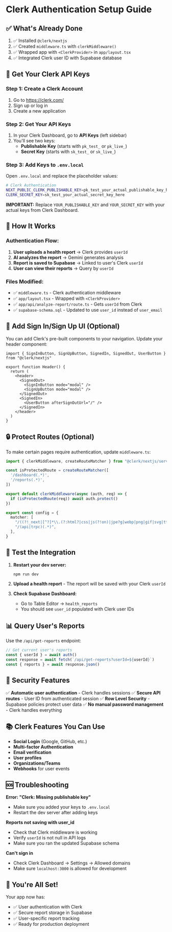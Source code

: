 # Clerk Authentication Setup Guide

## ✅ What's Already Done

1. ✅ Installed `@clerk/nextjs`
2. ✅ Created `middleware.ts` with `clerkMiddleware()`
3. ✅ Wrapped app with `<ClerkProvider>` in `app/layout.tsx`
4. ✅ Integrated Clerk user ID with Supabase database

## 🔑 Get Your Clerk API Keys

### Step 1: Create a Clerk Account
1. Go to https://clerk.com/
2. Sign up or log in
3. Create a new application

### Step 2: Get Your API Keys
1. In your Clerk Dashboard, go to **API Keys** (left sidebar)
2. You'll see two keys:
   - **Publishable Key** (starts with `pk_test_` or `pk_live_`)
   - **Secret Key** (starts with `sk_test_` or `sk_live_`)

### Step 3: Add Keys to `.env.local`

Open `.env.local` and replace the placeholder values:

```bash
# Clerk Authentication
NEXT_PUBLIC_CLERK_PUBLISHABLE_KEY=pk_test_your_actual_publishable_key_here
CLERK_SECRET_KEY=sk_test_your_actual_secret_key_here
```

**IMPORTANT:** Replace `YOUR_PUBLISHABLE_KEY` and `YOUR_SECRET_KEY` with your actual keys from Clerk Dashboard.

## 🚀 How It Works

### Authentication Flow:
1. **User uploads a health report** → Clerk provides `userId`
2. **AI analyzes the report** → Gemini generates analysis
3. **Report is saved to Supabase** → Linked to user's Clerk `userId`
4. **User can view their reports** → Query by `userId`

### Files Modified:
- ✅ `middleware.ts` - Clerk authentication middleware
- ✅ `app/layout.tsx` - Wrapped with `<ClerkProvider>`
- ✅ `app/api/analyze-report/route.ts` - Gets `userId` from Clerk
- ✅ `supabase-schema.sql` - Updated to use `user_id` instead of `user_email`

## 🎨 Add Sign In/Sign Up UI (Optional)

You can add Clerk's pre-built components to your navigation. Update your header component:

```tsx
import { SignInButton, SignUpButton, SignedIn, SignedOut, UserButton } from "@clerk/nextjs"

export function Header() {
  return (
    <header>
      <SignedOut>
        <SignInButton mode="modal" />
        <SignUpButton mode="modal" />
      </SignedOut>
      <SignedIn>
        <UserButton afterSignOutUrl="/" />
      </SignedIn>
    </header>
  )
}
```

## 🔒 Protect Routes (Optional)

To make certain pages require authentication, update `middleware.ts`:

```typescript
import { clerkMiddleware, createRouteMatcher } from "@clerk/nextjs/server"

const isProtectedRoute = createRouteMatcher([
  '/dashboard(.*)',
  '/reports(.*)',
])

export default clerkMiddleware(async (auth, req) => {
  if (isProtectedRoute(req)) await auth.protect()
})

export const config = {
  matcher: [
    "/((?!_next|[^?]*\\.(?:html?|css|js(?!on)|jpe?g|webp|png|gif|svg|ttf|woff2?|ico|csv|docx?|xlsx?|zip|webmanifest)).*)",
    "/(api|trpc)(.*)",
  ],
}
```

## 🧪 Test the Integration

1. **Restart your dev server:**
   ```bash
   npm run dev
   ```

2. **Upload a health report** - The report will be saved with your Clerk `userId`

3. **Check Supabase Dashboard:**
   - Go to Table Editor → `health_reports`
   - You should see `user_id` populated with Clerk user IDs

## 📊 Query User's Reports

Use the `/api/get-reports` endpoint:

```typescript
// Get current user's reports
const { userId } = await auth()
const response = await fetch(`/api/get-reports?userId=${userId}`)
const { reports } = await response.json()
```

## 🔐 Security Features

✅ **Automatic user authentication** - Clerk handles sessions
✅ **Secure API routes** - User ID from authenticated session
✅ **Row Level Security** - Supabase policies protect user data
✅ **No manual password management** - Clerk handles everything

## 📚 Clerk Features You Can Use

- **Social Login** (Google, GitHub, etc.)
- **Multi-factor Authentication**
- **Email verification**
- **User profiles**
- **Organizations/Teams**
- **Webhooks** for user events

## 🆘 Troubleshooting

**Error: "Clerk: Missing publishable key"**
- Make sure you added your keys to `.env.local`
- Restart the dev server after adding keys

**Reports not saving with user_id**
- Check that Clerk middleware is working
- Verify `userId` is not null in API logs
- Make sure you ran the updated Supabase schema

**Can't sign in**
- Check Clerk Dashboard → Settings → Allowed domains
- Make sure `localhost:3000` is allowed for development

## 🎉 You're All Set!

Your app now has:
- ✅ User authentication with Clerk
- ✅ Secure report storage in Supabase
- ✅ User-specific report tracking
- ✅ Ready for production deployment
